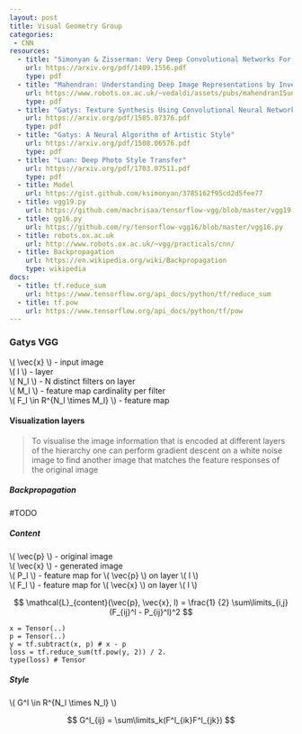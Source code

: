 ```yaml
---
layout: post
title: Visual Geometry Group
categories:
 - CNN
resources:
  - title: "Simonyan & Zisserman: Very Deep Convolutional Networks For Large Scale Image Recognition"
    url: https://arxiv.org/pdf/1409.1556.pdf
    type: pdf
  - title: "Mahendran: Understanding Deep Image Representations by Inverting Them"
    url: https://www.robots.ox.ac.uk/~vedaldi/assets/pubs/mahendran15understanding.pdf
    type: pdf
  - title: "Gatys: Texture Synthesis Using Convolutional Neural Networks"
    url: https://arxiv.org/pdf/1505.07376.pdf
    type: pdf
  - title: "Gatys: A Neural Algorithm of Artistic Style"
    url: https://arxiv.org/pdf/1508.06576.pdf
    type: pdf
  - title: "Luan: Deep Photo Style Transfer"
    url: https://arxiv.org/pdf/1703.07511.pdf
    type: pdf
  - title: Model
    url: https://gist.github.com/ksimonyan/3785162f95cd2d5fee77
  - title: vgg19.py
    url: https://github.com/machrisaa/tensorflow-vgg/blob/master/vgg19.py
  - title: gg16.py
    url: https://github.com/ry/tensorflow-vgg16/blob/master/vgg16.py
  - title: robots.ox.ac.uk
    url: http://www.robots.ox.ac.uk/~vgg/practicals/cnn/
  - title: Backpropagation
    url: https://en.wikipedia.org/wiki/Backpropagation
    type: wikipedia
docs:
  - title: tf.reduce_sum
    url: https://www.tensorflow.org/api_docs/python/tf/reduce_sum
  - title: tf.pow
    url: https://www.tensorflow.org/api_docs/python/tf/pow
---
```


### Gatys VGG

\\( \vec{x} \\) - input image    
\\( l \\) - layer   
\\( N_l \\) - N distinct filters on layer    
\\( M_l \\) - feature map cardinality per filter    
\\( F_l \in R^{N_l \times M_l} \\) - feature map

#### Visualization layers

> To visualise the image information that is encoded at different layers of the hierarchy one can perform gradient descent on a white noise image to find another image that matches the feature responses of the original image 

##### Backpropagation

\#TODO


##### Content

\\( \vec{p} \\) - original image   
\\( \vec{x} \\) - generated image  
\\( P_l \\) - feature map for \\( \vec{p} \\) on layer \\( l \\)  
\\( F_l \\) - feature map for \\( \vec{x} \\) on layer \\( l \\)  

$$ \mathcal{L}_{content}(\vec{p}, \vec{x}, l) = \frac{1} {2} \sum\limits_{i,j}(F_{ij}^l - P_{ij}^l)^2 $$

```code
x = Tensor(..)
p = Tensor(..)
y = tf.subtract(x, p) # x - p
loss = tf.reduce_sum(tf.pow(y, 2)) / 2.
type(loss) # Tensor
```
##### Style

\\( G^l \in R^{N_l \times N_l} \\)

$$ G^l_{ij} = \sum\limits_k(F^l_{ik}F^l_{jk}) $$
